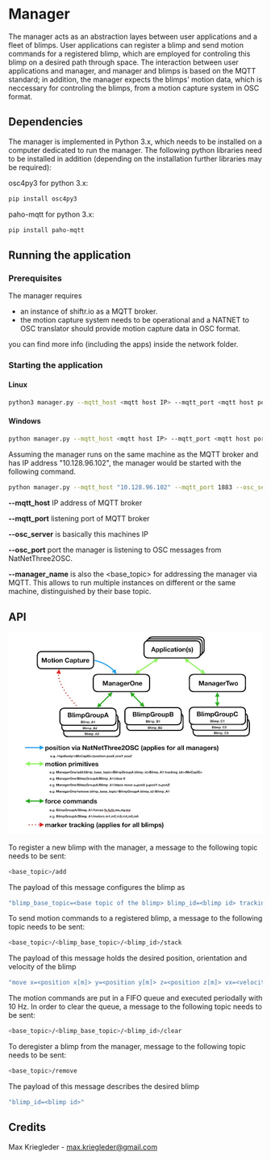 # Manager

The manager acts as an abstraction layes between user applications and a fleet of blimps. User applications can register a blimp and send motion commands for a registered blimp, which are employed for controling this blimp on a desired path through space. The interaction between user applications and manager, and manager and blimps is based on the MQTT standard; in addition, the manager expects the blimps' motion data, which is neccessary for controling the blimps, from a motion capture system in OSC format.

## Dependencies

The manager is implemented in Python 3.x, which needs to be installed on a computer dedicated to run the manager. The following python libraries need to be installed in addition (depending on the installation further libraries may be required):

osc4py3 for python 3.x:
```bash
pip install osc4py3
```

paho-mqtt for python 3.x:
```bash
pip install paho-mqtt
```
## Running the application
### Prerequisites
The manager requires
* an instance of shiftr.io as a MQTT broker.
* the motion capture system needs to be operational and a NATNET to OSC translator should provide motion capture data in OSC format.

you can find more info (including the apps) inside the network folder.

### Starting the application
#### Linux
```bash
python3 manager.py --mqtt_host <mqtt host IP> --mqtt_port <mqtt host port> --osc_server <osc receiving IP> --osc_port <osc receiving port> --base_topic <mqtt base topic>
```
#### Windows
```bash
python manager.py --mqtt_host <mqtt host IP> --mqtt_port <mqtt host port> --osc_server <osc receiving IP> --osc_port <osc receiving port> --base_topic <mqtt base topic>
```
Assuming the manager runs on the same machine as the MQTT broker and has IP address "10.128.96.102", the manager would be started with the following command.

```bash
python manager.py --mqtt_host "10.128.96.102" --mqtt_port 1883 --osc_server "10.128.96.102" --osc_port 1880 --manager_name "manager"
```
**--mqtt_host** IP address of MQTT broker

**--mqtt_port** listening port of MQTT broker

**--osc_server** is basically this machines IP

**--osc_port** port the manager is listening to OSC messages from NatNetThree2OSC.

**--manager_name** is also the <base_topic> for addressing the manager via MQTT. This allows to run multiple instances on different or the same machine, distinguished by their base topic.

## API

![alt text](../assets/pix/manager/NetworkProtocolDetails.jpg)

To register a new blimp with the manager, a message to the following topic needs to be sent:
```bash
<base_topic>/add
```
The payload of this message configures the blimp as
```bash
"blimp_base_topic=<base topic of the blimp> blimp_id=<blimp id> tracking_id=<tracking id as per the motion capture system>"
```
To send motion commands to a registered blimp, a message to the following topic needs to be sent:
```bash
<base_topic>/<blimp_base_topic>/<blimp_id>/stack
```
The payload of this message holds the desired position, orientation and velocity of the blimp
```bash
"move x=<position x[m]> y=<position y[m]> z=<position z[m]> vx=<velocity x[m/s]> vy=\velocity y[m/s]> vz=<velocity z[m/s]> alpha=<orientation [rad]>"
```
The motion commands are put in a FIFO queue and executed periodally with 10 Hz. In order to clear the queue, a message to the following topic needs to be sent:
```bash
<base_topic>/<blimp_base_topic>/<blimp_id>/clear
```
To deregister a blimp from the manager, message to the following topic needs to be sent:
```bash
<base_topic>/remove
```
The payload of this message describes the desired blimp
```bash
"blimp_id=<blimp id>"
```

## Credits
Max Kriegleder - max.kriegleder@gmail.com
